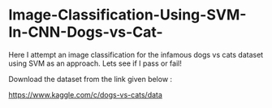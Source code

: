 # Image-Classification-Using-SVM-In-CNN-Dogs-vs-Cat-
Here I attempt an image classification for the infamous dogs vs cats dataset using SVM as an approach. Lets see if I pass or fail!

Download the dataset from the link given below :

https://www.kaggle.com/c/dogs-vs-cats/data

